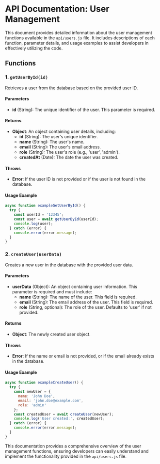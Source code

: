 # API Documentation: User Management

This document provides detailed information about the user management functions available in the `api/users.js` file. It includes descriptions of each function, parameter details, and usage examples to assist developers in effectively utilizing the code.

## Functions

### 1. `getUserById(id)`

Retrieves a user from the database based on the provided user ID.

#### Parameters
- **id** (String): The unique identifier of the user. This parameter is required.

#### Returns
- **Object**: An object containing user details, including:
  - **id** (String): The user's unique identifier.
  - **name** (String): The user's name.
  - **email** (String): The user's email address.
  - **role** (String): The user's role (e.g., 'user', 'admin').
  - **createdAt** (Date): The date the user was created.

#### Throws
- **Error**: If the user ID is not provided or if the user is not found in the database.

#### Usage Example
```javascript
async function exampleGetUserById() {
  try {
    const userId = '12345';
    const user = await getUserById(userId);
    console.log(user);
  } catch (error) {
    console.error(error.message);
  }
}
```

### 2. `createUser(userData)`

Creates a new user in the database with the provided user data.

#### Parameters
- **userData** (Object): An object containing user information. This parameter is required and must include:
  - **name** (String): The name of the user. This field is required.
  - **email** (String): The email address of the user. This field is required.
  - **role** (String, optional): The role of the user. Defaults to 'user' if not provided.

#### Returns
- **Object**: The newly created user object.

#### Throws
- **Error**: If the name or email is not provided, or if the email already exists in the database.

#### Usage Example
```javascript
async function exampleCreateUser() {
  try {
    const newUser = {
      name: 'John Doe',
      email: 'john.doe@example.com',
      role: 'admin'
    };
    const createdUser = await createUser(newUser);
    console.log('User created:', createdUser);
  } catch (error) {
    console.error(error.message);
  }
}
```

This documentation provides a comprehensive overview of the user management functions, ensuring developers can easily understand and implement the functionality provided in the `api/users.js` file.